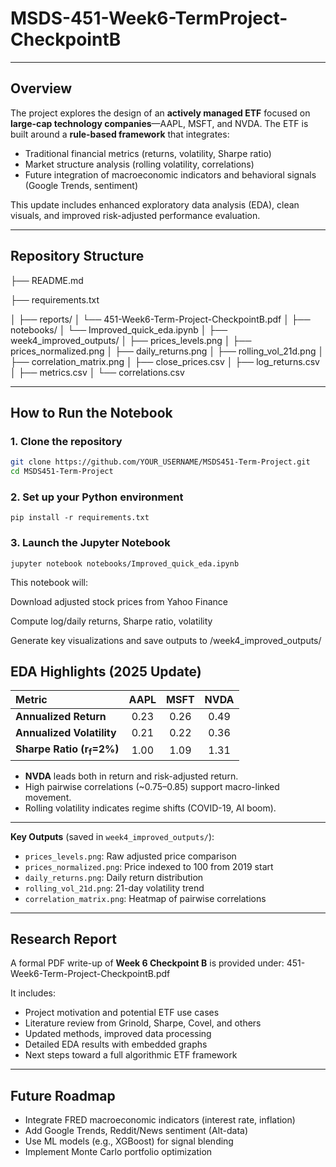 # MSDS-451-Week6-TermProject-CheckpointB
---
##  Overview

The project explores the design of an **actively managed ETF** focused on **large-cap technology companies**—AAPL, MSFT, and NVDA. The ETF is built around a **rule-based framework** that integrates:

- Traditional financial metrics (returns, volatility, Sharpe ratio)
- Market structure analysis (rolling volatility, correlations)
- Future integration of macroeconomic indicators and behavioral signals (Google Trends, sentiment)

This update includes enhanced exploratory data analysis (EDA), clean visuals, and improved risk-adjusted performance evaluation.

---

## Repository Structure

├── README.md

├── requirements.txt

│
├── reports/
│ └── 451-Week6-Term-Project-CheckpointB.pdf
│
├── notebooks/
│ └── Improved_quick_eda.ipynb
│
├── week4_improved_outputs/
│ ├── prices_levels.png
│ ├── prices_normalized.png
│ ├── daily_returns.png
│ ├── rolling_vol_21d.png
│ ├── correlation_matrix.png
│ ├── close_prices.csv
│ ├── log_returns.csv
│ ├── metrics.csv
│ └── correlations.csv


---

## How to Run the Notebook

### 1. Clone the repository

```bash
git clone https://github.com/YOUR_USERNAME/MSDS451-Term-Project.git
cd MSDS451-Term-Project
```
### 2. Set up your Python environment

```
pip install -r requirements.txt
```
### 3. Launch the Jupyter Notebook

```
jupyter notebook notebooks/Improved_quick_eda.ipynb
```

This notebook will:

Download adjusted stock prices from Yahoo Finance

Compute log/daily returns, Sharpe ratio, volatility

Generate key visualizations and save outputs to /week4_improved_outputs/

## EDA Highlights (2025 Update)

| Metric | AAPL | MSFT | NVDA |
|:--------|:----:|:----:|:----:|
| **Annualized Return** | 0.23 | 0.26 | 0.49 |
| **Annualized Volatility** | 0.21 | 0.22 | 0.36 |
| **Sharpe Ratio (r<sub>f</sub>=2%)** | 1.00 | 1.09 | 1.31 |

- **NVDA** leads both in return and risk-adjusted return.  
- High pairwise correlations (~0.75–0.85) support macro-linked movement.  
- Rolling volatility indicates regime shifts (COVID-19, AI boom).

---
**Key Outputs** (saved in `week4_improved_outputs/`):

- `prices_levels.png`: Raw adjusted price comparison  
- `prices_normalized.png`: Price indexed to 100 from 2019 start  
- `daily_returns.png`: Daily return distribution  
- `rolling_vol_21d.png`: 21-day volatility trend  
- `correlation_matrix.png`: Heatmap of pairwise correlations  

---

## Research Report

A formal PDF write-up of **Week 6 Checkpoint B** is provided under: 451-Week6-Term-Project-CheckpointB.pdf


It includes:

- Project motivation and potential ETF use cases  
- Literature review from Grinold, Sharpe, Covel, and others  
- Updated methods, improved data processing  
- Detailed EDA results with embedded graphs  
- Next steps toward a full algorithmic ETF framework  

---

## Future Roadmap

- Integrate FRED macroeconomic indicators (interest rate, inflation)  
- Add Google Trends, Reddit/News sentiment (Alt-data)  
- Use ML models (e.g., XGBoost) for signal blending  
- Implement Monte Carlo portfolio optimization 



